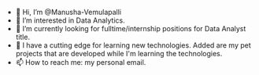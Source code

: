 - 👋 Hi, I’m @Manusha-Vemulapalli
- 👀 I’m interested in Data Analytics.
- 🌱 I’m currently looking for fulltime/internship positions for Data Analyst title.
- 💞️ I have a cutting edge for learning new technologies. Added are my pet projects that are developed while I'm learning the technologies. 
- 📫 How to reach me: my personal email.

<!---
Manusha-Vemulapalli/Manusha-Vemulapalli is a ✨ special ✨ repository because its `README.md` (this file) appears on your GitHub profile.
You can click the Preview link to take a look at your changes.
--->
